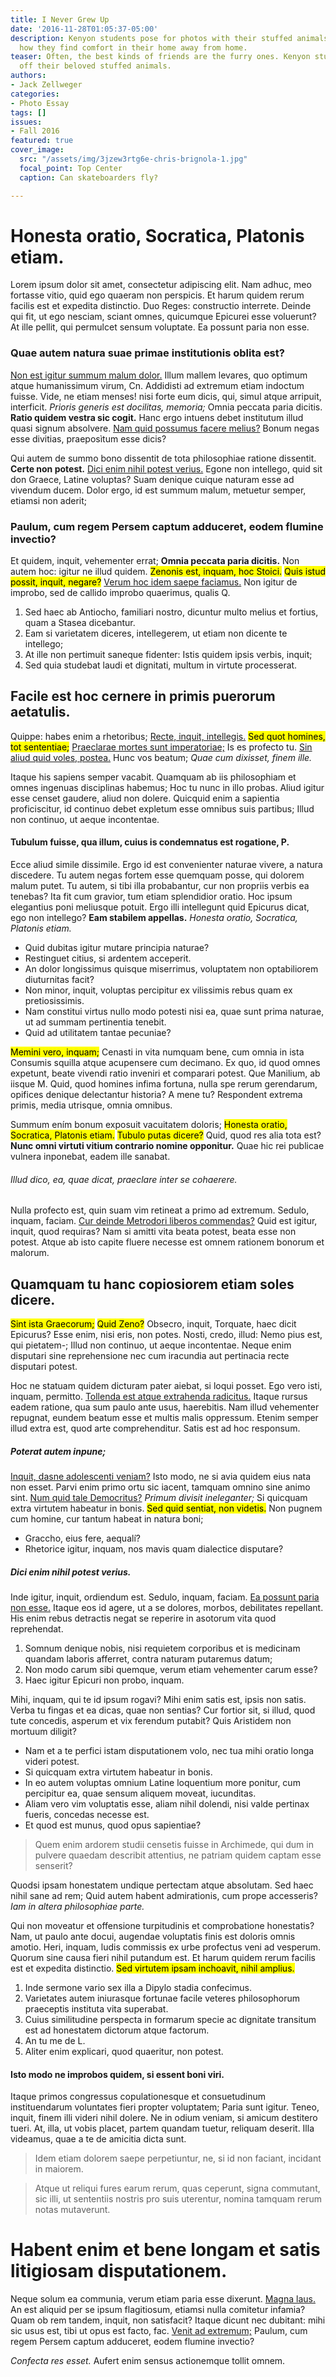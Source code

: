 ```yaml
---
title: I Never Grew Up
date: '2016-11-28T01:05:37-05:00'
description: Kenyon students pose for photos with their stuffed animals and discuss
  how they find comfort in their home away from home.
teaser: Often, the best kinds of friends are the furry ones. Kenyon students show
  off their beloved stuffed animals.
authors:
- Jack Zellweger
categories:
- Photo Essay
tags: []
issues:
- Fall 2016
featured: true
cover_image:
  src: "/assets/img/3jzew3rtg6e-chris-brignola-1.jpg"
  focal_point: Top Center
  caption: Can skateboarders fly?

---
```

<h1>Honesta oratio, Socratica, Platonis etiam.</h1>

<p>Lorem ipsum dolor sit amet, consectetur adipiscing elit. Nam adhuc, meo fortasse vitio, quid ego quaeram non perspicis. Et harum quidem rerum facilis est et expedita distinctio. Duo Reges: constructio interrete. Deinde qui fit, ut ego nesciam, sciant omnes, quicumque Epicurei esse voluerunt? At ille pellit, qui permulcet sensum voluptate. Ea possunt paria non esse. </p>

<h3>Quae autem natura suae primae institutionis oblita est?</h3>

<p><a href='http://loripsum.net/' target='_blank'>Non est igitur summum malum dolor.</a> Illum mallem levares, quo optimum atque humanissimum virum, Cn. Addidisti ad extremum etiam indoctum fuisse. Vide, ne etiam menses! nisi forte eum dicis, qui, simul atque arripuit, interficit. <i>Prioris generis est docilitas, memoria;</i> Omnia peccata paria dicitis. <b>Ratio quidem vestra sic cogit.</b> Hanc ergo intuens debet institutum illud quasi signum absolvere. <a href='http://loripsum.net/' target='_blank'>Nam quid possumus facere melius?</a> Bonum negas esse divitias, praeposìtum esse dicis? </p>

<p>Qui autem de summo bono dissentit de tota philosophiae ratione dissentit. <b>Certe non potest.</b> <a href='http://loripsum.net/' target='_blank'>Dici enim nihil potest verius.</a> Egone non intellego, quid sit don Graece, Latine voluptas? Suam denique cuique naturam esse ad vivendum ducem. Dolor ergo, id est summum malum, metuetur semper, etiamsi non aderit; </p>

<h3>Paulum, cum regem Persem captum adduceret, eodem flumine invectio?</h3>

<p>Et quidem, inquit, vehementer errat; <b>Omnia peccata paria dicitis.</b> Non autem hoc: igitur ne illud quidem. <mark>Zenonis est, inquam, hoc Stoici.</mark> <mark>Quis istud possit, inquit, negare?</mark> <a href='http://loripsum.net/' target='_blank'>Verum hoc idem saepe faciamus.</a> Non igitur de improbo, sed de callido improbo quaerimus, qualis Q. </p>

<ol>
	<li>Sed haec ab Antiocho, familiari nostro, dicuntur multo melius et fortius, quam a Stasea dicebantur.</li>
	<li>Eam si varietatem diceres, intellegerem, ut etiam non dicente te intellego;</li>
	<li>At ille non pertimuit saneque fidenter: Istis quidem ipsis verbis, inquit;</li>
	<li>Sed quia studebat laudi et dignitati, multum in virtute processerat.</li>
</ol>


<h2>Facile est hoc cernere in primis puerorum aetatulis.</h2>

<p>Quippe: habes enim a rhetoribus; <a href='http://loripsum.net/' target='_blank'>Recte, inquit, intellegis.</a> <mark>Sed quot homines, tot sententiae;</mark> <a href='http://loripsum.net/' target='_blank'>Praeclarae mortes sunt imperatoriae;</a> Is es profecto tu. <a href='http://loripsum.net/' target='_blank'>Sin aliud quid voles, postea.</a> Hunc vos beatum; <i>Quae cum dixisset, finem ille.</i> </p>

<p>Itaque his sapiens semper vacabit. Quamquam ab iis philosophiam et omnes ingenuas disciplinas habemus; Hoc tu nunc in illo probas. Aliud igitur esse censet gaudere, aliud non dolere. Quicquid enim a sapientia proficiscitur, id continuo debet expletum esse omnibus suis partibus; Illud non continuo, ut aeque incontentae. </p>

<h4>Tubulum fuisse, qua illum, cuius is condemnatus est rogatione, P.</h4>

<p>Ecce aliud simile dissimile. Ergo id est convenienter naturae vivere, a natura discedere. Tu autem negas fortem esse quemquam posse, qui dolorem malum putet. Tu autem, si tibi illa probabantur, cur non propriis verbis ea tenebas? Ita fit cum gravior, tum etiam splendidior oratio. Hoc ipsum elegantius poni meliusque potuit. Ergo illi intellegunt quid Epicurus dicat, ego non intellego? <b>Eam stabilem appellas.</b> <i>Honesta oratio, Socratica, Platonis etiam.</i> </p>

<ul>
	<li>Quid dubitas igitur mutare principia naturae?</li>
	<li>Restinguet citius, si ardentem acceperit.</li>
	<li>An dolor longissimus quisque miserrimus, voluptatem non optabiliorem diuturnitas facit?</li>
	<li>Non minor, inquit, voluptas percipitur ex vilissimis rebus quam ex pretiosissimis.</li>
	<li>Nam constitui virtus nullo modo potesti nisi ea, quae sunt prima naturae, ut ad summam pertinentia tenebit.</li>
	<li>Quid ad utilitatem tantae pecuniae?</li>
</ul>


<p><mark>Memini vero, inquam;</mark> Cenasti in vita numquam bene, cum omnia in ista Consumis squilla atque acupensere cum decimano. Ex quo, id quod omnes expetunt, beate vivendi ratio inveniri et comparari potest. Que Manilium, ab iisque M. Quid, quod homines infima fortuna, nulla spe rerum gerendarum, opifices denique delectantur historia? A mene tu? Respondent extrema primis, media utrisque, omnia omnibus. </p>

<p>Summum ením bonum exposuit vacuitatem doloris; <mark>Honesta oratio, Socratica, Platonis etiam.</mark> <mark>Tubulo putas dicere?</mark> Quid, quod res alia tota est? <b>Nunc omni virtuti vitium contrario nomine opponitur.</b> Quae hic rei publicae vulnera inponebat, eadem ille sanabat. </p>

<h6>Illud dico, ea, quae dicat, praeclare inter se cohaerere.</h6>

<p>Nulla profecto est, quin suam vim retineat a primo ad extremum. Sedulo, inquam, faciam. <a href='http://loripsum.net/' target='_blank'>Cur deinde Metrodori liberos commendas?</a> Quid est igitur, inquit, quod requiras? Nam si amitti vita beata potest, beata esse non potest. Atque ab isto capite fluere necesse est omnem rationem bonorum et malorum. </p>

<h2>Quamquam tu hanc copiosiorem etiam soles dicere.</h2>

<p><mark>Sint ista Graecorum;</mark> <mark>Quid Zeno?</mark> Obsecro, inquit, Torquate, haec dicit Epicurus? Esse enim, nisi eris, non potes. Nosti, credo, illud: Nemo pius est, qui pietatem-; Illud non continuo, ut aeque incontentae. Neque enim disputari sine reprehensione nec cum iracundia aut pertinacia recte disputari potest. </p>

<p>Hoc ne statuam quidem dicturam pater aiebat, si loqui posset. Ego vero isti, inquam, permitto. <a href='http://loripsum.net/' target='_blank'>Tollenda est atque extrahenda radicitus.</a> Itaque rursus eadem ratione, qua sum paulo ante usus, haerebitis. Nam illud vehementer repugnat, eundem beatum esse et multis malis oppressum. Etenim semper illud extra est, quod arte comprehenditur. Satis est ad hoc responsum. </p>

<h5>Poterat autem inpune;</h5>

<p><a href='http://loripsum.net/' target='_blank'>Inquit, dasne adolescenti veniam?</a> Isto modo, ne si avia quidem eius nata non esset. Parvi enim primo ortu sic iacent, tamquam omnino sine animo sint. <a href='http://loripsum.net/' target='_blank'>Num quid tale Democritus?</a> <i>Primum divisit ineleganter;</i> Si quicquam extra virtutem habeatur in bonis. <mark>Sed quid sentiat, non videtis.</mark> Non pugnem cum homine, cur tantum habeat in natura boni; </p>

<ul>
	<li>Graccho, eius fere, aequalí?</li>
	<li>Rhetorice igitur, inquam, nos mavis quam dialectice disputare?</li>
</ul>


<h5>Dici enim nihil potest verius.</h5>

<p>Inde igitur, inquit, ordiendum est. Sedulo, inquam, faciam. <a href='http://loripsum.net/' target='_blank'>Ea possunt paria non esse.</a> Itaque eos id agere, ut a se dolores, morbos, debilitates repellant. His enim rebus detractis negat se reperire in asotorum vita quod reprehendat. </p>

<ol>
	<li>Somnum denique nobis, nisi requietem corporibus et is medicinam quandam laboris afferret, contra naturam putaremus datum;</li>
	<li>Non modo carum sibi quemque, verum etiam vehementer carum esse?</li>
	<li>Haec igitur Epicuri non probo, inquam.</li>
</ol>


<p>Mihi, inquam, qui te id ipsum rogavi? Mihi enim satis est, ipsis non satis. Verba tu fingas et ea dicas, quae non sentias? Cur fortior sit, si illud, quod tute concedis, asperum et vix ferendum putabit? Quis Aristidem non mortuum diligit? </p>

<ul>
	<li>Nam et a te perfici istam disputationem volo, nec tua mihi oratio longa videri potest.</li>
	<li>Si quicquam extra virtutem habeatur in bonis.</li>
	<li>In eo autem voluptas omnium Latine loquentium more ponitur, cum percipitur ea, quae sensum aliquem moveat, iucunditas.</li>
	<li>Aliam vero vim voluptatis esse, aliam nihil dolendi, nisi valde pertinax fueris, concedas necesse est.</li>
	<li>Et quod est munus, quod opus sapientiae?</li>
</ul>


<blockquote cite='http://loripsum.net'>
	Quem enim ardorem studii censetis fuisse in Archimede, qui dum in pulvere quaedam describit attentius, ne patriam quidem captam esse senserit?
</blockquote>


<p>Quodsi ipsam honestatem undique pertectam atque absolutam. Sed haec nihil sane ad rem; Quid autem habent admirationis, cum prope accesseris? <i>Iam in altera philosophiae parte.</i> </p>

<p>Qui non moveatur et offensione turpitudinis et comprobatione honestatis? Nam, ut paulo ante docui, augendae voluptatis finis est doloris omnis amotio. Heri, inquam, ludis commissis ex urbe profectus veni ad vesperum. Quorum sine causa fieri nihil putandum est. Et harum quidem rerum facilis est et expedita distinctio. <mark>Sed virtutem ipsam inchoavit, nihil amplius.</mark> </p>

<ol>
	<li>Inde sermone vario sex illa a Dipylo stadia confecimus.</li>
	<li>Varietates autem iniurasque fortunae facile veteres philosophorum praeceptis instituta vita superabat.</li>
	<li>Cuius similitudine perspecta in formarum specie ac dignitate transitum est ad honestatem dictorum atque factorum.</li>
	<li>An tu me de L.</li>
	<li>Aliter enim explicari, quod quaeritur, non potest.</li>
</ol>


<h4>Isto modo ne improbos quidem, si essent boni viri.</h4>

<p>Itaque primos congressus copulationesque et consuetudinum instituendarum voluntates fieri propter voluptatem; Paria sunt igitur. Teneo, inquit, finem illi videri nihil dolere. Ne in odium veniam, si amicum destitero tueri. At, illa, ut vobis placet, partem quandam tuetur, reliquam deserit. Illa videamus, quae a te de amicitia dicta sunt. </p>

<blockquote cite='http://loripsum.net'>
	Idem etiam dolorem saepe perpetiuntur, ne, si id non faciant, incidant in maiorem.
</blockquote>


<blockquote cite='http://loripsum.net'>
	Atque ut reliqui fures earum rerum, quas ceperunt, signa commutant, sic illi, ut sententiis nostris pro suis uterentur, nomina tamquam rerum notas mutaverunt.
</blockquote>


<h1>Habent enim et bene longam et satis litigiosam disputationem.</h1>

<p>Neque solum ea communia, verum etiam paria esse dixerunt. <a href='http://loripsum.net/' target='_blank'>Magna laus.</a> An est aliquid per se ipsum flagitiosum, etiamsi nulla comitetur infamia? Quam ob rem tandem, inquit, non satisfacit? Itaque dicunt nec dubitant: mihi sic usus est, tibi ut opus est facto, fac. <a href='http://loripsum.net/' target='_blank'>Venit ad extremum;</a> Paulum, cum regem Persem captum adduceret, eodem flumine invectio? </p>

<p><i>Confecta res esset.</i> Aufert enim sensus actionemque tollit omnem. </p>
